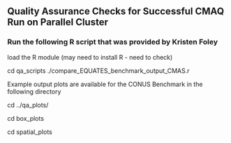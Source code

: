 ## Quality Assurance Checks for Successful CMAQ Run on Parallel Cluster

### Run the following R script that was provided by Kristen Foley

load the R module (may need to install R - need to check)

cd qa_scripts
./compare_EQUATES_benchmark_output_CMAS.r


Example output plots are available for the CONUS Benchmark in the following directory

cd ../qa_plots/

cd box_plots


cd spatial_plots
